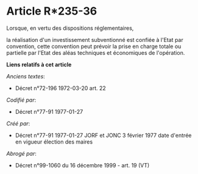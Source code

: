 # Article R*235-36

Lorsque, en vertu des dispositions réglementaires,

la réalisation d'un investissement subventionné est confiée à l'Etat par convention, cette convention peut prévoir la prise
en charge totale ou partielle par l'Etat des aléas techniques et économiques de l'opération.

**Liens relatifs à cet article**

_Anciens textes_:

  - Décret n°72-196 1972-03-20 art. 22

_Codifié par_:

  - Décret n°77-91 1977-01-27

_Créé par_:

  - Décret n°77-91 1977-01-27 JORF et JONC 3 février 1977 date d'entrée en vigueur élection des maires

_Abrogé par_:

  - Décret n°99-1060 du 16 décembre 1999 - art. 19 (VT)
